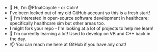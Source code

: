 - 👋 Hi, I’m @F1nalCoyote - or Colin! 
-    I've been locked out of my old GitHub account so this is a fresh start!
- 👀 I’m interested in open-source software development in healthcare; specifically healthcare sim but other areas too.
-    I might fork your repo - I'm looking at a lot of projects to help me learn!
- 🌱 I’m currently learning a lot! Used to develop on VB and C++ back in the day.
- 📫 You can reach me here at GitHub if you have any chat!

<!---
F1nalCoyote/F1nalCoyote is a ✨ special ✨ repository because its `README.md` (this file) appears on your GitHub profile.
You can click the Preview link to take a look at your changes.
--->
